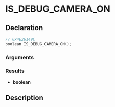 # IS_DEBUG_CAMERA_ON

## Declaration
```cpp
// 0x4E26149C
boolean IS_DEBUG_CAMERA_ON();
```

### Arguments

### Results
- **boolean**

## Description
